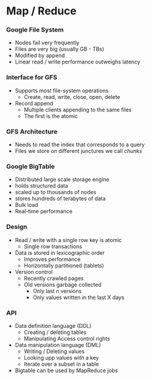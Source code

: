 # Map / Reduce

### Google File System
- Nodes fail very frequently 
- Files are very big (usually GB - TBs)
- Modified by append
- Linear read / write performance outweighs latency

### Interface for GFS
- Supports most file-system operations
	- Create, read, write, close, open, delete
- Record append
	- Multiple clients appending to the same files
	- The first is the atomic


### GFS Architecture

- Needs to read the index that corresponds to a query
- Files we store on different junctures we call *chunks* 

### Google BigTable
- Distributed large scale storage engine
- holds structured data
- scaled up to thousands of nodes
- stores hundreds of terabytes of data
- Bulk load
- Real-time performance

### Design

- Read / write with a single row key is atomic
	- Single row transactions
- Data is stored in lexicographic order
	- Improves performance
	- Horizontally partitioned (tablets)
- Version control 
	- Recently crawled pages
	- Old versions garbage collected
		- Only last n versions
		- Only values written in the last X days

### API

- Data definition language (DDL)
	- Creating / deleting tables
	- Manipulating Access control rights
- Data manipulation language (DML)
	- Writing / Deleting values
	- Looking upp values with a key
	- Iterate over a subset in a table
- Bigtable can be used by MapReduce jobs


